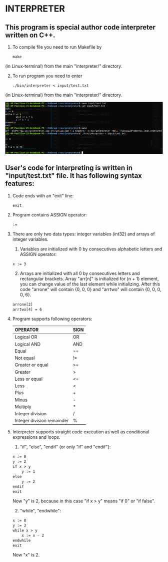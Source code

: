 # INTERPRETER
This program is special author code interpreter written on C++.
-
1. To compile file you need to run Makefile by
    ~~~~
    make
    ~~~~
(in Linux-terminal) from the main "interpreter/" directory.

2. To run program you need to enter
    ~~~~
    ./bin/interpreter < input/test.txt
    ~~~~
(in Linux-terminal) from the main "interpreter/" directory.

![Screenshot](https://github.com/jagdinsky/interpreter/blob/master/execscreenshot.png)

User's code for interpreting is written in "input/test.txt" file. It has following syntax features:
-
1) Code ends with an "exit" line:
    ~~~~
    exit
    ~~~~
1) Program contains ASSIGN operator:
    ~~~~
    :=
    ~~~~
2) There are only two data types: integer variables (int32) and arrays of integer variables.
    1. Variables are initialized with 0 by consecutives alphabetic letters and ASSIGN operator:
    ~~~~
    x := 3
    ~~~~
    2. Arrays are initialized with all 0 by consecutives letters and rectangular brackets. Array "arr[n]" is initialized for (n + 1) element, you can change value of the last element while initializing. After this code "arrone" will contain {0, 0, 0} and "arrtwo" will contain {0, 0, 0, 0, 6}.
    ~~~~
    arrone[2]
    arrtwo[4] = 6
    ~~~~
3) Program supports following operators:
    
    | OPERATOR | SIGN |
    | ----------- | ----------- |
    | Logical OR | OR |
    | Logical AND | AND |
    | Equal | == |
    | Not equal | != |
    | Greater or equal | >= |
    | Greater | > |
    | Less or equal | <= |
    | Less | < |
    | Plus | + |
    | Minus | - |
    | Multiply | * |
    | Integer division | / |
    | Integer division remainder | % |
    
4) Interpreter supports straight code execution as well as conditional expressions and loops.
    
    1. "if", "else", "endif" (or only "if" and "endif"):
    ~~~~
    x := 0
    y := 2
    if x > y
        y := 1
    else
        y := 2
    endif
    exit
    ~~~~

    Now "y" is 2, because in this case "if x > y" means "if 0" or "if false".
    
    2. "while", "endwhile":
    
    ~~~~
    x := 8
    y := 3
    while x > y
        x := x - 2
    endwhile
    exit
    ~~~~

    Now "x" is 2.

